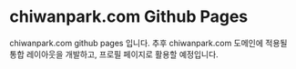 # chiwanpark.com Github Pages
chiwanpark.com github pages 입니다. 추후 chiwanpark.com 도메인에 적용될 통합 레이아웃을 개발하고, 프로필 페이지로 활용할 예정입니다.